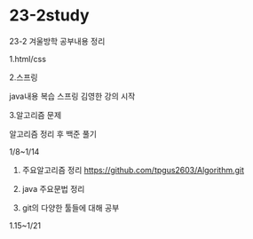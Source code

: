 # 23-2study

23-2 겨울방학 공부내용 정리

1.html/css

2.스프링
 
 java내용 복습 스프링 김영한 강의 시작

3.알고리즘 문제

   알고리즘 정리 후 백준 풀기 



1/8~1/14

1. 주요알고리즘 정리 https://github.com/tpgus2603/Algorithm.git

2. java 주요문법 정리

3. git의 다양한 툴들에 대해 공부


1.15~1/21


